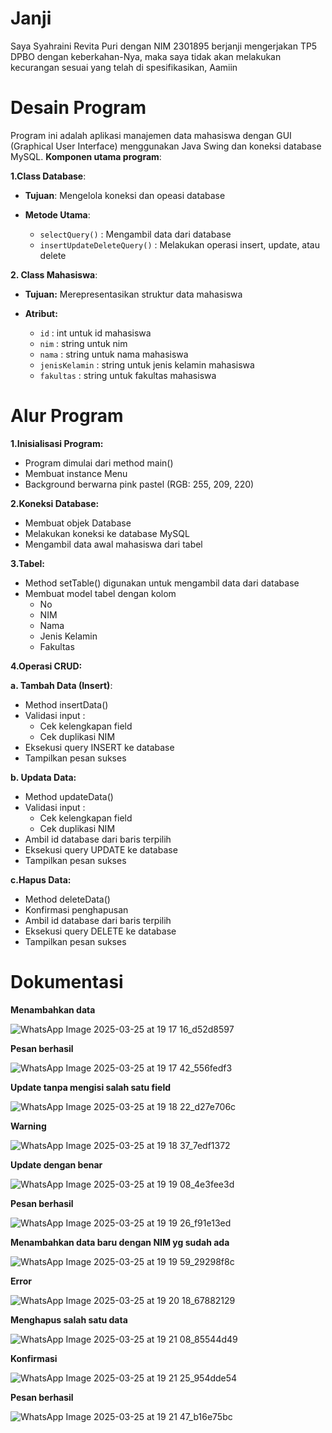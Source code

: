 # Janji
Saya Syahraini Revita Puri dengan NIM 2301895 berjanji mengerjakan TP5 DPBO dengan keberkahan-Nya, maka saya tidak akan melakukan kecurangan sesuai yang telah di spesifikasikan, Aamiin

# Desain Program
Program ini adalah aplikasi manajemen data mahasiswa dengan GUI (Graphical User Interface) menggunakan Java Swing dan koneksi database MySQL. **Komponen utama program**:


**1.Class Database**: 

- **Tujuan**: Mengelola koneksi dan opeasi database

- **Metode Utama**:
  - `selectQuery()` : Mengambil data dari database
  - `insertUpdateDeleteQuery()` : Melakukan operasi insert, update, atau delete


**2. Class Mahasiswa**:

- **Tujuan:** Merepresentasikan struktur data mahasiswa

- **Atribut:**
  - `id` : int untuk id mahasiswa
  - `nim` : string untuk nim 
  - `nama` : string untuk nama mahasiswa
  - `jenisKelamin` : string untuk jenis kelamin mahasiswa
  - `fakultas` : string untuk fakultas mahasiswa


# Alur Program
**1.Inisialisasi Program:**
- Program dimulai dari method main()
- Membuat instance Menu
- Background berwarna pink pastel (RGB: 255, 209, 220)

**2.Koneksi Database:**
- Membuat objek Database
- Melakukan koneksi ke database MySQL
- Mengambil data awal mahasiswa dari tabel

**3.Tabel:**
- Method setTable() digunakan untuk mengambil data dari database
- Membuat model tabel dengan kolom
  - No
  - NIM
  - Nama
  - Jenis Kelamin
  - Fakultas

**4.Operasi CRUD:**

**a. Tambah Data (Insert)**: 
- Method insertData()
- Validasi input :
  - Cek kelengkapan field
  - Cek duplikasi NIM
- Eksekusi query INSERT ke database
- Tampilkan pesan sukses

**b. Updata Data:**
- Method updateData()
- Validasi input :
  - Cek kelengkapan field
  - Cek duplikasi NIM
- Ambil id database dari baris terpilih
- Eksekusi query UPDATE ke database
- Tampilkan pesan sukses

**c.Hapus Data:**
- Method deleteData()
- Konfirmasi penghapusan
- Ambil id database dari baris terpilih
- Eksekusi query DELETE ke database
- Tampilkan pesan sukses

# Dokumentasi
**Menambahkan data**

![WhatsApp Image 2025-03-25 at 19 17 16_d52d8597](https://github.com/user-attachments/assets/a306fe30-0c25-4753-9b45-58c5aa82616d)

**Pesan berhasil**

![WhatsApp Image 2025-03-25 at 19 17 42_556fedf3](https://github.com/user-attachments/assets/fe719882-b164-4e54-9b35-555e4848d714)

**Update tanpa mengisi salah satu field**

![WhatsApp Image 2025-03-25 at 19 18 22_d27e706c](https://github.com/user-attachments/assets/4c1be5e1-1758-471b-bc4e-d75e93bf9791)

**Warning**

![WhatsApp Image 2025-03-25 at 19 18 37_7edf1372](https://github.com/user-attachments/assets/299027a0-04f9-447b-a21e-de61a4488649)

**Update dengan benar**

![WhatsApp Image 2025-03-25 at 19 19 08_4e3fee3d](https://github.com/user-attachments/assets/acd4c77a-4205-4a50-afe4-17698d132da4)

**Pesan berhasil**

![WhatsApp Image 2025-03-25 at 19 19 26_f91e13ed](https://github.com/user-attachments/assets/9442e3f2-e62d-49fd-b227-68df3dafda1b)

**Menambahkan data baru dengan NIM yg sudah ada**

![WhatsApp Image 2025-03-25 at 19 19 59_29298f8c](https://github.com/user-attachments/assets/2576d946-2f58-482e-b31b-9a0e0daee58c)

**Error**

![WhatsApp Image 2025-03-25 at 19 20 18_67882129](https://github.com/user-attachments/assets/52dd50db-d1a0-4fb9-9695-83b28c6bfa17)

**Menghapus salah satu data**

![WhatsApp Image 2025-03-25 at 19 21 08_85544d49](https://github.com/user-attachments/assets/3f571605-9e03-45f5-b9ba-2ab582d54349)

**Konfirmasi**

![WhatsApp Image 2025-03-25 at 19 21 25_954dde54](https://github.com/user-attachments/assets/0cef379a-75d0-4446-9d37-4b6f834f0f98)

**Pesan berhasil**

![WhatsApp Image 2025-03-25 at 19 21 47_b16e75bc](https://github.com/user-attachments/assets/7ac6568c-ee99-43dc-832a-8a5fc96bd3d9)



